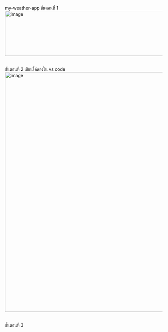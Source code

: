  my-weather-app
 ขั้นตอนที่ 1  <br>
<img width="833" height="144" alt="image" src="https://github.com/user-attachments/assets/f9e19a34-73ef-421b-ab0c-f146023d2bfb" />
<br>
<br>
<br>
ขั้นตอนที่ 2 เขียนโค้ดลงใน vs code
<img width="1149" height="767" alt="image" src="https://github.com/user-attachments/assets/a26fbe59-2f93-494e-a58c-38afa919853c" />
<br>
<br>
<br>
ชั้นตอนที่ 3 
